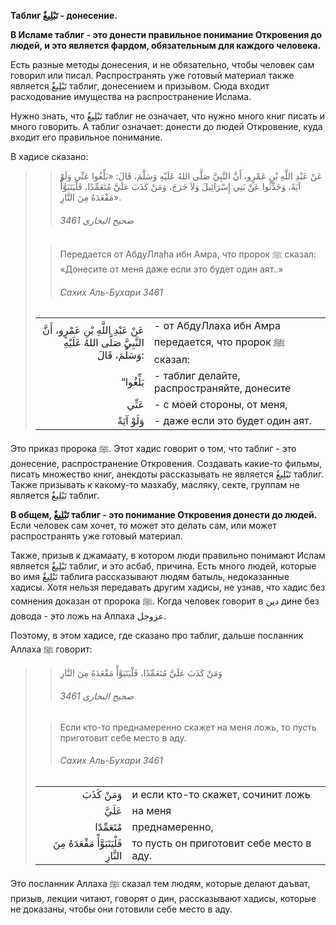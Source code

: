 **Таблиг تَبْلِيغٌ - донесение.**

**В Исламе таблиг - это донести правильное понимание Откровения до людей,
и это является фардом, обязательным для каждого человека.** 

Есть разные методы донесения, и не обязательно, чтобы человек сам говорил или писал.
Распространять уже готовый материал также является تَبْلِيغٌ таблиг,
донесением и призывом. Сюда входит расходование имущества на распространение Ислама.

Нужно знать, что تَبْلِيغٌ таблиг не означает, что нужно много книг писать и
много говорить. А таблиг означает: донести до людей Откровение, куда
входит его правильное понимание.

В хадисе сказано:

>> عَنْ عَبْدِ اللَّهِ بْنِ عَمْرٍو، أَنَّ النَّبِيَّ صَلَّى اللهُ عَلَيْهِ وَسَلَّمَ، قَالَ: «بَلِّغُوا عَنِّي وَلَوْ آيَةً، وَحَدِّثُوا عَنْ بَنِي إِسْرَائِيلَ وَلاَ حَرَجَ، وَمَنْ كَذَبَ عَلَيَّ مُتَعَمِّدًا، فَلْيَتَبَوَّأْ مَقْعَدَهُ مِنَ النَّارِ».
>>
>> ###### صحيح البخاري 3461
>
>> Передается от АбдуЛлаɦа ибн Амра, что пророк ﷺ сказал: «Донесите от меня даже если это будет один аят..»
>>
>> ###### Сахих Аль-Бухари 3461
>
> |                 |                   |
> | --------------: | :---------------- |
> | عَنْ عَبْدِ اللَّهِ بْنِ عَمْرٍو، أَنَّ النَّبِيَّ صَلَّى اللهُ عَلَيْهِ وَسَلَّمَ، قَالَ:  | - от АбдуЛлаха ибн Амра передается, что пророк ﷺ сказал: |
> | “بَلِّغُوا  | - таблиг делайте, распространяйте, донесите |
> | عَنِّي  | - с моей стороны, от меня, |
> | وَلَوْ آيَةً | - даже если это будет один аят. |

Это приказ пророка ﷺ. Этот хадис говорит о том, что таблиг - это
донесение, распространение Откровения. Создавать какие-то фильмы, писать
множество книг, анекдоты рассказывать не является تَبْلِيغٌ таблиг. Также
призывать к какому-то мазхабу, масляку, секте, группам не является تَبْلِيغٌ
таблиг. 

**В общем, تَبْلِيغٌ таблиг - это понимание Откровения донести до людей.** Если человек сам хочет, то может
это делать сам, или может распространять уже готовый материал. 

Также, призыв к джамаату, в котором люди правильно понимают Ислам
является تَبْلِيغٌ таблиг, и это асбаб, причина. Есть много людей, которые
во имя تَبْلِيغٌ таблига рассказывают людям батыль, недоказанные хадисы.
Хотя нельзя передавать другим хадисы, не узнав, что хадис без сомнения
доказан от пророка ﷺ. Когда человек говорит в دين дине без довода - это
ложь на Аллаха عزوجل. 

Поэтому, в этом хадисе, где сказано про таблиг, дальше посланник Аллаха
ﷺ говорит:

>> وَمَنْ كَذَبَ عَلَيَّ مُتَعَمِّدًا، فَلْيَتَبَوَّأْ مَقْعَدَهُ مِنَ النَّارِ
>>
>> ###### صحيح البخاري 3461
>
>> Если кто-то преднамеренно
>> скажет на меня ложь, то пусть приготовит себе место в аду.
>>
>> ###### Сахих Аль-Бухари 3461
>
> |                 |                   |
> | --------------: | :---------------- |
> | وَمَنْ كَذَبَ | и если кто-то скажет, сочинит ложь |
> | عَلَيَّ | на меня |
> | مُتَعَمِّدًا | преднамеренно, |
> | فَلْيَتَبَوَّأْ مَقْعَدَهُ مِنَ النَّارِ | то пусть он приготовит себе место в аду. |

Это посланник Аллаха ﷺ сказал тем людям, которые делают даъват, призыв,
лекции читают, говорят о дин, рассказывают хадисы, которые не доказаны,
чтобы они готовили себе место в аду. 
